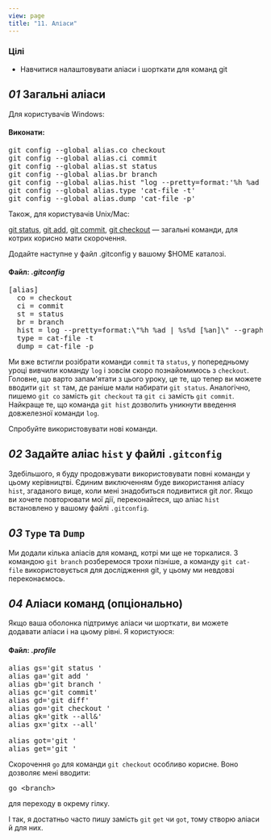```yaml
---
view: page
title: "11. Аліаси"
---
```


<h3>Цілі</h3>

<ul><li>Навчитися налаштовувати аліаси і шорткати для команд git</li></ul>

<h2><em>01</em> Загальні аліаси</h2>

<p>Для користувачів Windows:</p>
<h4 class="h4-pre">Виконати:</h4>
<pre class="instructions">git config --global alias.co checkout
git config --global alias.ci commit
git config --global alias.st status
git config --global alias.br branch
git config --global alias.hist "log --pretty=format:'%h %ad | %s%d [%an]' --graph --date=short"
git config --global alias.type 'cat-file -t'
git config --global alias.dump 'cat-file -p'</pre>

<p>Також, для користувачів Unix/Mac:</p>
<p><ins>git status</ins>, <ins>git add</ins>, <ins>git commit</ins>, <ins>git checkout</ins> — загальні команди, для котрих корисно мати скорочення.</p>

<p>Додайте наступне у файл .gitconfig у вашому $<span class="caps">HOME</span> каталозі.</p>

<h4 class="h4-pre">Файл: <em>.gitconfig</em></h4>

<pre class="file">[alias]
  co = checkout
  ci = commit
  st = status
  br = branch
  hist = log --pretty=format:\"%h %ad | %s%d [%an]\" --graph --date=short
  type = cat-file -t
  dump = cat-file -p</pre>

<p>Ми вже встигли розібрати команди <code>commit</code> та <code>status</code>, у попередньому уроці вивчили команду <code>log</code> і зовсім скоро познайомимось з <code>checkout</code>. Головне, що варто запам'ятати з цього уроку, це те, що тепер ви можете вводити <code>git st</code> там, де раніше мали набирати <code>git status</code>. Аналогічно, пишемо <code>git co</code> замість <code>git checkout</code> та <code>git ci</code> замість <code>git commit</code>. Найкраще те, що команда <code>git hist</code> дозволить уникнути введення довжелезної команди <code>log</code>.</p>

<p>Спробуйте використовувати нові команди.</p>

<h2><em>02</em> Задайте аліас <code>hist</code> у файлі <code>.gitconfig</code> </h2>

<p>Здебільшого, я буду продовжувати використовувати повні команди у цьому керівництві. Єдиним виключенням буде використання аліасу <code>hist</code>, згаданого вище, коли мені знадобиться подивитися git лог. Якщо ви хочете повторювати мої дії, переконайтеся, що аліас <code>hist</code> встановлено у вашому файлі <code>.gitconfig</code>.</p>

<h2><em>03</em> <code>Type</code> та <code>Dump</code></h2>

<p>Ми додали кілька аліасів для команд, котрі ми ще не торкалися. З командою <code>git branch</code> розберемося трохи пізніше, а команду <code>git cat-file</code> використовується для дослідження git, у цьому ми невдовзі переконаємось.</p>

<h2><em>04</em> Аліаси команд (опціонально)</h2>

<p>Якщо ваша оболонка підтримує аліаси чи шорткати, ви можете додавати аліаси і на цьому рівні. Я користуюся:</p>

<h4 class="h4-pre">Файл: <em>.profile</em></h4>

<pre class="file">alias gs='git status '
alias ga='git add '
alias gb='git branch '
alias gc='git commit'
alias gd='git diff'
alias go='git checkout '
alias gk='gitk --all&amp;'
alias gx='gitx --all'

alias got='git '
alias get='git '</pre>

<p>Скорочення <code>go</code> для команди <code>git checkout</code> особливо корисне. Воно дозволяє мені вводити:</p>

<pre class="instructions">go &lt;branch&gt;</pre>

<p>для переходу в окрему гілку.</p>

<p>І так, я достатньо часто пишу замість <code>git</code> <code>get</code> чи <code>got</code>, тому створю аліаси й для них.</p>
